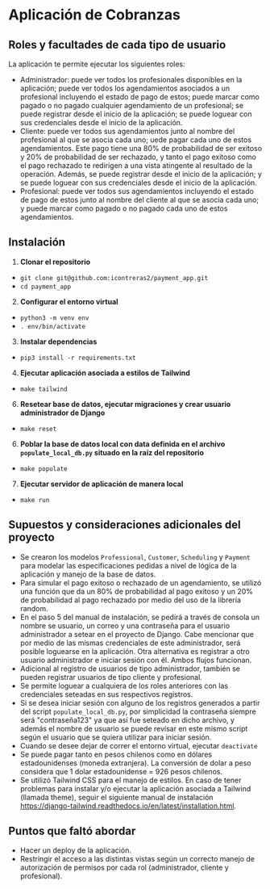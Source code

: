 # Aplicación de Cobranzas

## Roles y facultades de cada tipo de usuario
La aplicación te permite ejecutar los siguientes roles:
- Administrador: puede ver todos los profesionales disponibles en la aplicación; puede ver todos los agendamientos asociados a un profesional incluyendo el estado de pago de estos; puede marcar como pagado o no pagado cualquier agendamiento de un profesional; se puede registrar desde el inicio de la aplicación; se puede loguear con sus credenciales desde el inicio de la aplicación.
- Cliente: puede ver todos sus agendamientos junto al nombre del profesional al que se asocia cada uno; uede pagar cada uno de estos agendamientos. Este pago tiene una 80% de probabilidad de ser exitoso y 20% de probabilidad de ser rechazado, y tanto el pago exitoso como el pago rechazado te redirigen a una vista atingente al resultado de la operación. Además, se puede registrar desde el inicio de la aplicación; y se puede loguear con sus credenciales desde el inicio de la aplicación.
- Profesional: puede ver todos sus agendamientos incluyendo el estado de pago de estos junto al nombre del cliente al que se asocia cada uno; y puede marcar como pagado o no pagado cada uno de estos agendamientos. 


## Instalación

1. **Clonar el repositorio**
- `git clone git@github.com:icontreras2/payment_app.git`
- `cd payment_app`

2. **Configurar el entorno virtual**
- `python3 -m venv env`
- `. env/bin/activate`

3. **Instalar dependencias**
- `pip3 install -r requirements.txt`

4. **Ejecutar aplicación asociada a estilos de Tailwind**
- `make tailwind`

6. **Resetear base de datos, ejecutar migraciones y crear usuario administrador de Django**
- `make reset`

6. **Poblar la base de datos local con data definida en el archivo `populate_local_db.py` situado en la raíz del repositorio**
- `make populate`

7. **Ejecutar servidor de aplicación de manera local**
- `make run`


## Supuestos y consideraciones adicionales del proyecto

- Se crearon los modelos `Professional`, `Customer`, `Scheduling` y `Payment` para modelar las especificaciones pedidas a nivel de lógica de la aplicación y manejo de la base de datos.
- Para simular el pago exitoso o rechazado de un agendamiento, se utilizó una función que da un 80% de probabilidad al pago exitoso y un 20% de probabilidad al pago rechazado por medio del uso de la librería random.
- En el paso 5 del manual de instalación, se pedirá a través de consola un nombre se usuario, un correo y una contraseña para el usuario administrador a setear en el proyecto de Django. Cabe mencionar que por medio de las mismas credenciales de este administrador, será posible loguearse en la aplicación. Otra alternativa es registrar a otro usuario administrador e iniciar sesión con él. Ambos flujos funcionan.
- Adicional al registro de usuarios de tipo administrador, también se pueden registrar usuarios de tipo cliente y profesional.
- Se permite loguear a cualquiera de los roles anteriores con las credenciales seteadas en sus respectivos registros. 
- Si se desea iniciar sesión con alguno de los registros generados a partir del script `populate_local_db.py`, por simplicidad la contraseña siempre será "contraseña123" ya que así fue seteado en dicho archivo, y además el nombre de usuario se puede revisar en este mismo script según el usuario que se quiera utilizar para iniciar sesión.
- Cuando se desee dejar de correr el entorno virtual, ejecutar `deactivate`
- Se puede pagar tanto en pesos chilenos como en dólares estadounidenses (moneda extranjera). La conversión de dolar a peso considera que 1 dolar estadounidense = 926 pesos chilenos.
- Se utilizó Tailwind CSS para el manejo de estilos. En caso de tener problemas para instalar y/o ejecutar la aplicación asociada a Tailwind (llamada theme), seguir el siguiente manual de instalación https://django-tailwind.readthedocs.io/en/latest/installation.html.


## Puntos que faltó abordar
- Hacer un deploy de la aplicación.
- Restringir el acceso a las distintas vistas según un correcto manejo de autorización de permisos por cada rol (administrador, cliente y profesional).